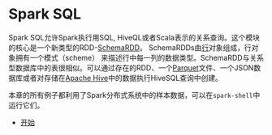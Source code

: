 # Spark SQL

Spark SQL允许Spark执行用SQL, HiveQL或者Scala表示的关系查询。这个模块的核心是一个新类型的RDD-[SchemaRDD](http://spark.apache.org/docs/latest/api/scala/index.html#org.apache.spark.sql.SchemaRDD)。
SchemaRDDs由[行](http://spark.apache.org/docs/latest/api/scala/index.html#org.apache.spark.sql.package@Row:org.apache.spark.sql.catalyst.expressions.Row.type)对象组成，行对象拥有一个模式（scheme）
来描述行中每一列的数据类型。SchemaRDD与关系型数据库中的表很相似。可以通过存在的RDD、一个[Parquet](http://parquet.io/)文件、一个JSON数据库或者对存储在[Apache Hive](http://hive.apache.org/)中的数据执行HiveSQL查询中创建。

本章的所有例子都利用了Spark分布式系统中的样本数据，可以在`spark-shell`中运行它们。

* [开始](getting-started.md)